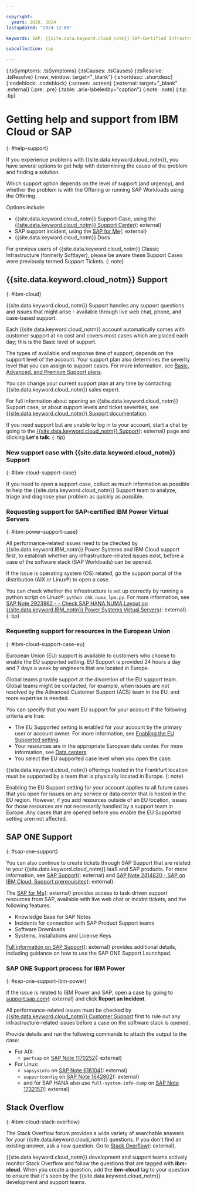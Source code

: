 ```yaml
---

copyright:
  years: 2020, 2024
lastupdated: "2024-12-06"

keywords: SAP, {{site.data.keyword.cloud_notm}} SAP-Certified Infrastructure, {{site.data.keyword.ibm_cloud_sap}}, SAP Workloads, support, support case, premium support, advanced support, basic support, support page, help, SAP ONE Support

subcollection: sap

---
```


{:tsSymptoms: .tsSymptoms}
{:tsCauses: .tsCauses}
{:tsResolve: .tsResolve}
{:new_window: target="_blank"}
{:shortdesc: .shortdesc}
{:codeblock: .codeblock}
{:screen: .screen}
{:external: target="_blank" .external}
{:pre: .pre}
{:table: .aria-labeledby="caption"}
{:note: .note}
{:tip: .tip}


# Getting help and support from IBM Cloud or SAP
{: #help-support}

If you experience problems with {{site.data.keyword.cloud_notm}}, you have several options to get help with determining the cause of the problem and finding a solution.

Which support option depends on the level of support (and urgency), and whether the problem is with the Offering or running SAP Workloads using the Offering.

Options include:
- {{site.data.keyword.cloud_notm}} Support Case, using the [{{site.data.keyword.cloud_notm}} Support Center](https://cloud.ibm.com/unifiedsupport/supportcenter){: external}
- SAP support incident, using the [SAP for Me](https://me.sap.com){: external}
- {{site.data.keyword.cloud_notm}} Docs

For previous users of {{site.data.keyword.cloud_notm}} Classic Infrastructure (formerly Softlayer), please be aware these Support Cases were previously termed Support Tickets.
{: note}


## {{site.data.keyword.cloud_notm}} Support
{: #ibm-cloud}

{{site.data.keyword.cloud_notm}} Support handles any support questions and issues that might arise - available through live web chat, phone, and case-based support.

Each {{site.data.keyword.cloud_notm}} account automatically comes with customer support at no cost and covers most cases which are placed each day; this is the Basic level of support.

The types of available and response time of support, depends on the support level of the account. Your support plan also determines the severity level that you can assign to support cases. For more information, see [Basic, Advanced, and Premium Support plans](/docs/account?topic=account-support-plans).

You can change your current support plan at any time by contacting {{site.data.keyword.cloud_notm}} sales expert.

For full information about opening an {{site.data.keyword.cloud_notm}} Support case, or about support levels and ticket severities, see [{{site.data.keyword.cloud_notm}} Support documentation](/docs/account?topic=account-gettinghelp).

If you need support but are unable to log in to your account, start a chat by going to the [{{site.data.keyword.cloud_notm}} Support](https://www.ibm.com/cloud/support){: external} page and clicking **Let's talk**.
{: tip}


### New support case with {{site.data.keyword.cloud_notm}} Support
{: #ibm-cloud-support-case}

If you need to open a support case, collect as much information as possible to help the {{site.data.keyword.cloud_notm}} Support team to analyze, triage and diagnose your problem as quickly as possible.

### Requesting support for SAP-certified IBM Power Virtual Servers
{: #ibm-power-support-case}

All performance-related issues need to be checked by {{site.data.keyword.IBM_notm}} Power Systems and IBM Cloud support first, to establish whether any infrastructure-related issues exist, before a case of the software stack (SAP Workloads) can be opened.

If the issue is operating system (OS) related, go the support portal of the distribution (AIX or Linux&reg;) to open a case.

You can check whether the infrastructure is set up correctly by running a python script on Linux&reg;: `python chk_numa_lpm.py`. For more information, see [SAP Note 2923962 -  - Check SAP HANA NUMA Layout on {{site.data.keyword.IBM_notm}} Power Systems Virtual Servers](https://me.sap.com/notes/2923962){: external}.
{: tip}

### Requesting support for resources in the European Union
{: #ibm-cloud-support-case-eu}

European Union (EU) support is available to customers who choose to enable the EU supported setting. EU Support is provided 24 hours a day and 7 days a week by engineers that are located in Europe.

Global teams provide support at the discretion of the EU support team. Global teams might be contacted, for example, when issues are not resolved by the Advanced Customer Support (ACS) team in the EU, and more expertise is needed.

You can specify that you want EU support for your account if the following criteria are true:

* The EU Supported setting is enabled for your account by the primary user or account owner. For more information, see [Enabling the EU Supported setting](/docs/account?topic=account-eu-supported).
* Your resources are in the appropriate European data center. For more information, see [Data centers](/docs/overview?topic=overview-locations#data-centers).
* You select the EU supported case level when you open the case.

{{site.data.keyword.cloud_notm}} offerings hosted in the Frankfurt location must be supported by a team that is physically located in Europe.
{: note}

Enabling the EU Support setting for your account applies to all future cases that you open for issues on any service or data center that is hosted in the EU region. However, if you add resources outside of an EU location, issues for those resources are not necessarily handled by a support team in Europe. Any cases that are opened before you enable the EU Supported setting aren not affected.


## SAP ONE Support
{: #sap-one-support}

You can also continue to create tickets through SAP Support that are related to your {{site.data.keyword.cloud_notm}} IaaS and SAP products. For more information, see [SAP Support](https://support.sap.com/en/index.html){: external} and [SAP Note 2414820 - SAP on IBM Cloud: Support prerequisites](https://me.sap.com/notes/2414820){: external}.

The [SAP for Me](https://me.sap.com){: external} provides access to task-driven support resources from SAP, available with live web chat or incidnt tickets, and the following features:
- Knowledge Base for SAP Notes
- Incidents for connection with SAP Product Support teams
- Software Downloads
- Systems, Installations and License Keys

[Full information on SAP Support](https://support.sap.com/en/my-support.html){: external} provides additional details, including guidance on how to use the SAP ONE Support Launchpad.


### SAP ONE Support process for IBM Power
{: #sap-one-support-ibm-power}

If the issue is related to IBM Power and SAP, open a case by going to [support.sap.com](https://support.sap.com/en/index.html){: external} and click **Report an Incident**.

All performance-related issues must be checked by [{{site.data.keyword.cloud_notm}} Customer Support](/docs/account?topic=account-gettinghelp) first to rule out any infrastructure-related issues before a case on the software stack is opened.

Provide details and run the following commands to attach the output to the case:

* For AIX:
  * `perfsap` on [SAP Note 1170252](https://me.sap.com/notes/1170252){: external}
* For Linux:
  * `sapsysinfo` on [SAP Note 618104](https://me.sap.com/notes/618104){: external}
  * `supportconfig` on [SAP Note 1642802](https://me.sap.com/notes/1642802){: external}
  * and for SAP HANA also use `full-system-info-dump` on [SAP Note 1732157](https://me.sap.com/notes/1732157){: external}


## Stack Overflow
{: #ibm-cloud-stack-overflow}

The Stack Overflow forum provides a wide variety of searchable answers for your {{site.data.keyword.cloud_notm}} questions. If you don't find an existing answer, ask a new question. Go to [Stack Overflow](https://stackoverflow.com/questions/tagged/ibm-cloud){: external}.

{{site.data.keyword.cloud_notm}} development and support teams actively monitor Stack Overflow and follow the questions that are tagged with **ibm-cloud**. When you create a question, add the **ibm-cloud** tag to your question to ensure that it's seen by the {{site.data.keyword.cloud_notm}} development and support teams.
